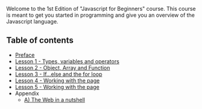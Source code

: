 Welcome to the 1st Edition of "Javascript for Beginners" course. This course is meant to get you started in programming and give you an overview of the Javascript language.

## Table of contents
* [Preface](preface.md)
* [Lesson 1 - Types, variables and operators](lesson1.md)
* [Lesson 2 - Object, Array and Function](lesson2.md)
* [Lesson 3 - If…else and the for loop ](lesson3.md)
* [Lesson 4 - Working with the page](lesson4.md)
* [Lesson 5 - Working with the page](lesson5.md)
* Appendix
    * [A) The Web in a nutshell](appendixA.md)